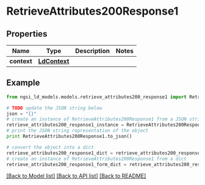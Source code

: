 # RetrieveAttributes200Response1


## Properties
Name | Type | Description | Notes
------------ | ------------- | ------------- | -------------
**context** | [**LdContext**](LdContext.md) |  | 

## Example

```python
from ngsi_ld_models.models.retrieve_attributes200_response1 import RetrieveAttributes200Response1

# TODO update the JSON string below
json = "{}"
# create an instance of RetrieveAttributes200Response1 from a JSON string
retrieve_attributes200_response1_instance = RetrieveAttributes200Response1.from_json(json)
# print the JSON string representation of the object
print RetrieveAttributes200Response1.to_json()

# convert the object into a dict
retrieve_attributes200_response1_dict = retrieve_attributes200_response1_instance.to_dict()
# create an instance of RetrieveAttributes200Response1 from a dict
retrieve_attributes200_response1_form_dict = retrieve_attributes200_response1.from_dict(retrieve_attributes200_response1_dict)
```
[[Back to Model list]](../README.md#documentation-for-models) [[Back to API list]](../README.md#documentation-for-api-endpoints) [[Back to README]](../README.md)


